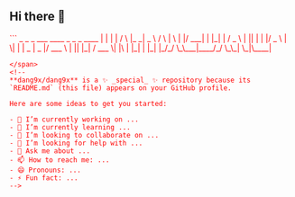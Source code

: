 ## Hi there 👋<br>
<span style="color: red;">
```
  _   _    _    ___ ____    _    _   _  ____
 | | | |  / \  |_ _|  _ \  / \  | \ | |/ ___|
 | |_| | / _ \  | || | | |/ _ \ |  \| | |  _
 |  _  |/ ___ \ | || |_| / ___ \| |\  | |_| |
 |_| |_/_/   \_\___|____/_/   \_\_| \_|\____|

```
</span>
<!--
**dang9x/dang9x** is a ✨ _special_ ✨ repository because its `README.md` (this file) appears on your GitHub profile.

Here are some ideas to get you started:

- 🔭 I’m currently working on ...
- 🌱 I’m currently learning ...
- 👯 I’m looking to collaborate on ...
- 🤔 I’m looking for help with ...
- 💬 Ask me about ...
- 📫 How to reach me: ...
- 😄 Pronouns: ...
- ⚡ Fun fact: ...
-->
